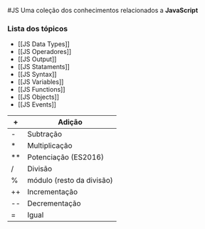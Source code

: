 #JS
Uma coleção dos conhecimentos relacionados a **JavaScript** 
### Lista dos tópicos
- [[JS Data Types]]
- [[JS Operadores]]
- [[JS Output]] 
- [[JS Stataments]]
- [[JS Syntax]]
- [[JS Variables]]
- [[JS Functions]]
- [[JS Objects]]
- [[JS Events]]

|+|Adição|
|---|---|
|-|Subtração|
|\*|Multiplicação|
|\*\*|Potenciação (ES2016)|
|\/|Divisão|
|\%|módulo (resto da divisão)|
|\+\+|Incrementação|
|\-\-|Decrementação|
|\=|Igual|
